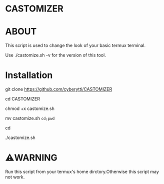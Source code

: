 # CASTOMIZER

# ABOUT
This script is used to change the look of your basic termux terminal.

Use ./castomize.sh -v for the version of this tool.

# Installation
git clone https://github.com/cyberytti/CASTOMIZER

cd CASTOMIZER

chmod +x castomize.sh 

mv castomize.sh `cd;pwd`

cd

./castomize.sh

# ⚠️WARNING
Run this script from your termux's home dirctory.Otherwise this script may not work.
